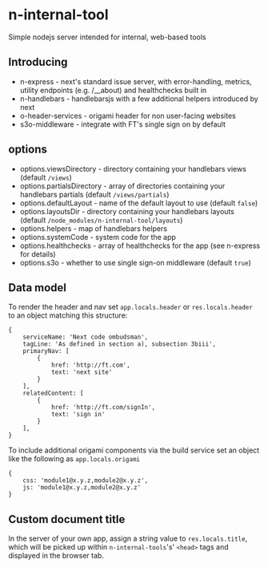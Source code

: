 # n-internal-tool
Simple nodejs server intended for internal, web-based tools


## Introducing
* n-express - next's standard issue server, with error-handling, metrics, utility endpoints (e.g. /__about) and healthchecks built in
* n-handlebars - handlebarsjs with a few additional helpers introduced by next
* o-header-services - origami header for non user-facing websites
* s3o-middleware - integrate with FT's single sign on by default


## options
- options.viewsDirectory - directory containing your handlebars views (default `/views`)
- options.partialsDirectory - array of directories containing your handlebars partials (default `/views/partials`)
- options.defaultLayout - name of the default layout to use (default `false`)
- options.layoutsDir - directory containing your handlebars layouts (default `/node_modules/n-internal-tool/layouts`)
- options.helpers - map of handlebars helpers
- options.systemCode - system code for the app
- options.healthchecks - array of healthchecks for the app (see n-express for details)
- options.s3o - whether to use single sign-on middleware (default `true`)


## Data model
To render the header and nav set `app.locals.header` or `res.locals.header` to an object matching this structure:
```
{
	serviceName: 'Next code ombudsman',
	tagLine: 'As defined in section a), subsection 3biii',
	primaryNav: [
		{
			href: 'http://ft.com',
			text: 'next site'
		}
	],
	relatedContent: [
		{
			href: 'http://ft.com/signIn',
			text: 'sign in'
		}
	],
}

```

To include additional origami components via the build service set an object like the following as `app.locals.origami`

```
{
	css: 'module1@x.y.z,module2@x.y.z',
	js: 'module1@x.y.z,module2@x.y.z'
}

```


## Custom document title
In the server of your own app, assign a string value to `res.locals.title`, which will be picked up within `n-internal-tools`'s' `<head>` tags and displayed in the browser tab.
